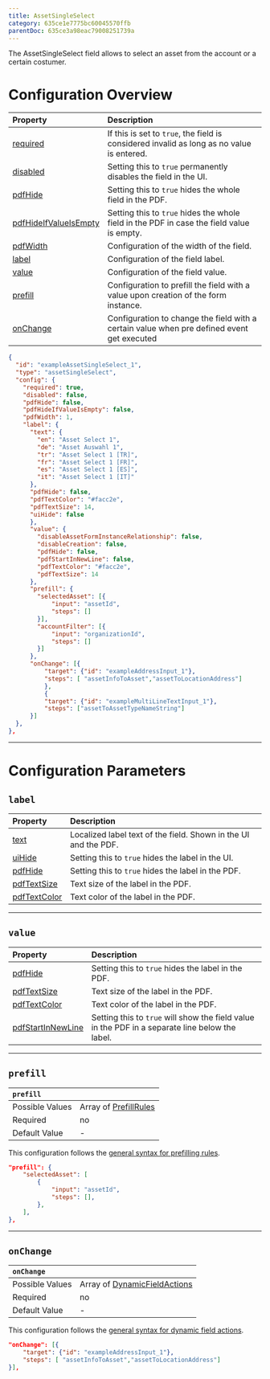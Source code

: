 ```yaml
---
title: AssetSingleSelect
category: 635ce1e7775bc60045570ffb
parentDoc: 635ce3a98eac79008251739a
---
```


The AssetSingleSelect field allows to select an asset from the account or a certain costumer.

# Configuration Overview

| Property                                                                     | Description                      |
| :--------------------------------------------------------------------------- | :--------------------------------|
| [required](./24-general-properties/#required)                                | If this is set to `true`, the field is considered invalid as long as no value is entered. |
| [disabled](./24-general-properties/#disabled)                                | Setting this to `true` permanently disables the field in the UI. |
| [pdfHide](./24-general-properties/#pdfhide)                                  | Setting this to `true` hides the whole field in the PDF. |
| [pdfHideIfValueIsEmpty](./24-general-properties/#pdfhideifvalueisempty)      | Setting this to `true` hides the whole field in the PDF in case the field value is empty. |
| [pdfWidth](./24-general-properties/#pdfwidth)                                | Configuration of the width of the field. |
| [label](#label)                                                              | Configuration of the field label. |
| [value](#value)                                                              | Configuration of the field value. |
| [prefill](#prefill)                                                          | Configuration to prefill the field with a value upon creation of the form instance. |
| [onChange](#onchange)                                                        | Configuration to change the field with a certain value when pre defined event get executed |

``` JSON (complete)
{
  "id": "exampleAssetSingleSelect_1",
  "type": "assetSingleSelect",
  "config": {
    "required": true,
    "disabled": false,
    "pdfHide": false,
    "pdfHideIfValueIsEmpty": false,
    "pdfWidth": 1,
    "label": {
      "text": {
        "en": "Asset Select 1",
        "de": "Asset Auswahl 1",
        "tr": "Asset Select 1 [TR]",
        "fr": "Asset Select 1 [FR]",
        "es": "Asset Select 1 [ES]",
        "it": "Asset Select 1 [IT]"
      },
      "pdfHide": false,
      "pdfTextColor": "#facc2e",
      "pdfTextSize": 14,
      "uiHide": false
      },
      "value": {
        "disableAssetFormInstanceRelationship": false,
        "disableCreation": false,
        "pdfHide": false,
        "pdfStartInNewLine": false,
        "pdfTextColor": "#facc2e",
        "pdfTextSize": 14
      },
      "prefill": {
        "selectedAsset": [{
            "input": "assetId",
            "steps": []
        }],
        "accountFilter": [{
            "input": "organizationId",
            "steps": []
        }]
      },
      "onChange": [{
          "target": {"id": "exampleAddressInput_1"},
          "steps": [ "assetInfoToAsset","assetToLocationAddress"]
          },
          {
          "target": {"id": "exampleMultiLineTextInput_1"},
          "steps": ["assetToAssetTypeNameString"]
      }]
  },
},
```

---
# Configuration Parameters

## `label`

| Property                                                    | Description                       |
| :---------------------------------------------------------- | :-------------------------------- |
| [text](./24-general-properties/#text)                       | Localized label text of the field. Shown in the UI and the PDF. |
| [uiHide](./24-general-properties/#uihide)                   | Setting this to `true` hides the label in the UI. |
| [pdfHide](./24-general-properties/#pdfhide)                 | Setting this to `true` hides the label in the PDF. |
| [pdfTextSize](./24-general-properties/#pdftextsize)         | Text size of the label in the PDF. |
| [pdfTextColor](./24-general-properties/#pdftextcolor)       | Text color of the label in the PDF. |

---
## `value`

| Property                                                                        | Description                                                                                     |
| :------------------------------------------------------------------------------ | :---------------------------------------------------------------------------------------------- |
| [pdfHide](./24-general-properties/#pdfhide)                                     | Setting this to `true` hides the label in the PDF. |
| [pdfTextSize](./24-general-properties/#pdftextsize)                             | Text size of the label in the PDF. |
| [pdfTextColor](./24-general-properties/#pdftextcolor)                           | Text color of the label in the PDF. |
| [pdfStartInNewLine](./24-general-properties/#pdfstartinnewline)                 | Setting this to `true` will show the field value in the PDF in a separate line below the label. |

---
## `prefill`

| `prefill`                  |                                                                     |
| :------------------------- | :--------------                                                     |
| Possible Values            | Array of [PrefillRules](./25-prefill-rules)            |
| Required                   | no                                                                  |
| Default Value              | -                                                                   |

This configuration follows the [general syntax for prefilling rules](./25-prefill-rules).
``` JSON (assetID)
"prefill": {
    "selectedAsset": [
        {
            "input": "assetId",
            "steps": [],
        },
    ],
},
```
---
## `onChange`

| `onChange`                 |                                                                        |
| :------------------------- | :--------------                                                        |
| Possible Values            | Array of [DynamicFieldActions](./26-on-change-rules) |
| Required                   | no                                                                     |
| Default Value              | -                                                                      |


This configuration follows the [general syntax for dynamic field actions](./26-on-change-rules).
```JSON
"onChange": [{
    "target": {"id": "exampleAddressInput_1"},
    "steps": [ "assetInfoToAsset","assetToLocationAddress"]
}],
```
